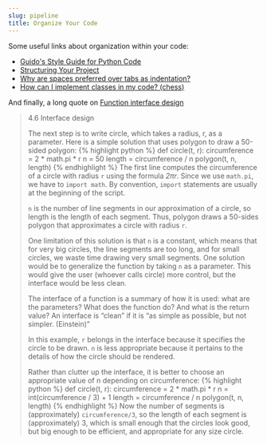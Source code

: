 ```yaml
---
slug: pipeline
title: Organize Your Code
---
```


Some useful links about organization within your code:

 - [Guido's Style Guide for Python Code](https://www.python.org/dev/peps/pep-0008/)
 - [Structuring Your Project](http://docs.python-guide.org/en/latest/writing/structure/)
 - [Why are spaces preferred over tabs as indentation?](http://www.reddit.com/r/learnpython/comments/34dpn4/why_are_spaces_preferred_over_tabs_as_indentation/)
 - [How can I implement classes in my code? (chess)](http://www.reddit.com/r/learnpython/comments/34eos6/how_can_i_implement_classes_in_my_code_chess/)

And finally, a long quote on [Function interface design](http://www.greenteapress.com/thinkpython/html/thinkpython005.html)

> 4.6  Interface design
>
> The next step is to write circle, which takes a radius, r, as a parameter. Here is a simple solution that uses polygon to draw a 50-sided polygon:
{% highlight python %}
def circle(t, r):
    circumference = 2 * math.pi * r
    n = 50
    length = circumference / n
    polygon(t, n, length)
{% endhighlight %}
> The first line computes the circumference of a circle with radius `r` using the formula *2πr*. Since we use `math.pi`, we have to `import math`. By convention, `import` statements are usually at the beginning of the script.
>
> `n` is the number of line segments in our approximation of a circle, so length is the length of each segment. Thus, polygon draws a 50-sides polygon that approximates a circle with radius `r`.
>
> One limitation of this solution is that `n` is a constant, which means that for very big circles, the line segments are too long, and for small circles, we waste time drawing very small segments. One solution would be to generalize the function by taking `n` as a parameter. This would give the user (whoever calls circle) more control, but the interface would be less clean.
>
> The interface of a function is a summary of how it is used: what are the parameters? What does the function do? And what is the return value? An interface is “clean” if it is “as simple as possible, but not simpler. (Einstein)”
>
> In this example, `r` belongs in the interface because it specifies the circle to be drawn. `n` is less appropriate because it pertains to the details of how the circle should be rendered.
>
> Rather than clutter up the interface, it is better to choose an appropriate value of n depending on circumference:
{% highlight python %}
def circle(t, r):
    circumference = 2 * math.pi * r
    n = int(circumference / 3) + 1
    length = circumference / n
    polygon(t, n, length)
{% endhighlight %}
> Now the number of segments is (approximately) `circumference/3`, so the length of each segment is (approximately) 3, which is small enough that the circles look good, but big enough to be efficient, and appropriate for any size circle.
